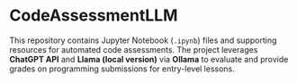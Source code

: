 # CodeAssessmentLLM

This repository contains Jupyter Notebook (`.ipynb`) files and supporting resources for automated code assessments. 
The project leverages **ChatGPT API** and **Llama (local version)** via **Ollama** to evaluate and provide grades on programming submissions for entry-level lessons.


